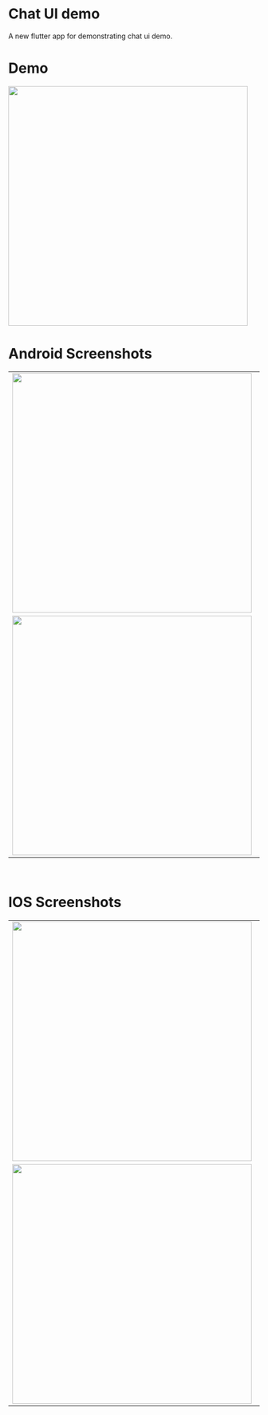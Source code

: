 # Chat UI demo
A new flutter app for demonstrating chat ui demo.

# Demo
<img src="https://github.com/MarvelApps-Flutter/chat_ui_demo/blob/master/screenshots/gif/demo.gif" height="480px"></td>

# Android Screenshots

<table>
  <tr>
    <td><img src="https://github.com/MarvelApps-Flutter/chat_ui_demo/blob/master/screenshots/android/android1.png" height="480px"></td>
    <td><img src="https://github.com/MarvelApps-Flutter/chat_ui_demo/blob/master/screenshots/android/android2.png" height="480px"></td>
     <td><img src="https://github.com/MarvelApps-Flutter/chat_ui_demo/blob/master/screenshots/android/android3.png" height="480px"></td>
  </tr>
  <tr>
    <td><img src="https://github.com/MarvelApps-Flutter/chat_ui_demo/blob/master/screenshots/android/android4.png" height="480px"></td>
    <td><img src="https://github.com/MarvelApps-Flutter/chat_ui_demo/blob/master/screenshots/android/android5.png" height="480px"></td>
  </tr>
 </table>
</br>

# IOS Screenshots

<table>
  <tr>
    <td><img src="https://github.com/MarvelApps-Flutter/chat_ui_demo/blob/master/screenshots/ios/ios1.png" height="480px"></td>
    <td><img src="https://github.com/MarvelApps-Flutter/chat_ui_demo/blob/master/screenshots/ios/ios2.png" height="480px"></td>
    <td><img src="https://github.com/MarvelApps-Flutter/chat_ui_demo/blob/master/screenshots/ios/ios3.png" height="480px"></td>
  </tr>
   <tr>
    <td><img src="https://github.com/MarvelApps-Flutter/chat_ui_demo/blob/master/screenshots/ios/ios4.png" height="480px"></td>
    <td><img src="https://github.com/MarvelApps-Flutter/chat_ui_demo/blob/master/screenshots/ios/ios5.png" height="480px"></td>
  </tr>
 </table>
